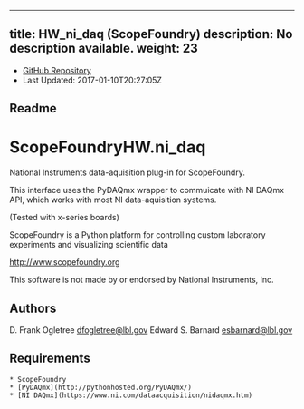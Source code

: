 
---
title: HW_ni_daq (ScopeFoundry)
description: No description available.
weight: 23
---
- [GitHub Repository](https://github.com/ScopeFoundry/HW_ni_daq)
- Last Updated: 2017-01-10T20:27:05Z
## Readme
ScopeFoundryHW.ni_daq
=====================

National Instruments data-aquisition plug-in for ScopeFoundry.

This interface uses the PyDAQmx wrapper to commuicate with NI DAQmx API,
which works with most NI data-aquisition systems. 

(Tested with x-series boards)


ScopeFoundry is a Python platform for controlling custom laboratory 
experiments and visualizing scientific data

<http://www.scopefoundry.org>

This software is not made by or endorsed by National Instruments, Inc.


Authors
----------

D. Frank Ogletree <dfogletree@lbl.gov>
Edward S. Barnard <esbarnard@lbl.gov>


Requirements
------------

	* ScopeFoundry
	* [PyDAQmx](http://pythonhosted.org/PyDAQmx/)
	* [NI DAQmx](https://www.ni.com/dataacquisition/nidaqmx.htm)


